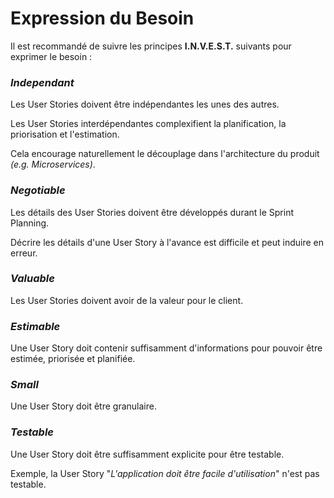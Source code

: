# Expression du Besoin

Il est recommandé de suivre les principes **I.N.V.E.S.T.** suivants pour exprimer le besoin :

### _Independant_

Les User Stories doivent être indépendantes les unes des autres.

Les User Stories interdépendantes complexifient la planification, la priorisation et l'estimation.

Cela encourage naturellement le découplage dans l'architecture du produit _\(e.g. Microservices\)_.

### _Negotiable_

Les détails des User Stories doivent être développés durant le Sprint Planning.

Décrire les détails d'une User Story à l'avance est difficile et peut induire en erreur.

### _**Valuable**_

Les User Stories doivent avoir de la valeur pour le client.

### _**Estimable**_

Une User Story doit contenir suffisamment d'informations pour pouvoir être estimée, priorisée et planifiée.

### _**Small**_

Une User Story doit être granulaire.

### _**Testable**_

Une User Story doit être suffisamment explicite pour être testable.

Exemple, la User Story "_L'application doit être facile d'utilisation_" n'est pas testable.


